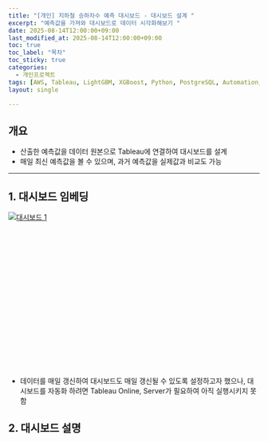 ```yaml
---
title: "[개인] 지하철 승하차수 예측 대시보드 - 대시보드 설계 "
excerpt: "예측값을 가져와 대시보드로 데이터 시각화해보기 "
date: 2025-08-14T12:00:00+09:00
last_modified_at: 2025-08-14T12:00:00+09:00
toc: true
toc_label: "목차"
toc_sticky: true
categories:
  - 개인프로젝트
tags: [AWS, Tableau, LightGBM, XGBoost, Python, PostgreSQL, Automation, OpenAPI]
layout: single

---
```

## 개요
  - 산출한 예측값을 데이터 원본으로 Tableau에 연결하여 대시보드를 설계
  - 매일 최신 예측값을 볼 수 있으며, 과거 예측값을 실제값과 비교도 가능

---
## 1. 대시보드 임베딩
<div class="tableauPlaceholder" id="vizResponsive"
     style="position: relative; width: 100%; padding-bottom: 62.5%; height: 0;">
  <noscript>
    <a href="#">
      <img alt="대시보드 1"
           src="https://public.tableau.com/static/images/Ai/AidWorkerSecurityIncidentsmakeovermonday/1/1_rss.png"
           style="border: none" />
    </a>
  </noscript>
  <object class="tableauViz"
          style="position: absolute; top: 0; left: 0; width: 100%; height: 100%;">
    <param name="host_url" value="https%3A%2F%2Fpublic.tableau.com%2F" />
    <param name="embed_code_version" value="3" />
    <param name="site_root" value="" />
    <param name="name" value="AidWorkerSecurityIncidentsmakeovermonday/1" />
    <param name="tabs" value="no" />
    <param name="toolbar" value="yes" />
    <param name="static_image" value="https://public.tableau.com/static/images/Ai/AidWorkerSecurityIncidentsmakeovermonday/1/1_rss.png" />
    <param name="animate_transition" value="yes" />
    <param name="display_static_image" value="yes" />
    <param name="display_spinner" value="yes" />
    <param name="display_overlay" value="yes" />
    <param name="display_count" value="yes" />
    <param name="language" value="ko-KR" />
  </object>
</div>

<script type="text/javascript">
  window.addEventListener('DOMContentLoaded', function () {
    var divElement = document.getElementById('vizResponsive');
    var vizElement = divElement.getElementsByTagName('object')[0];
    if (vizElement) {
      var scriptElement = document.createElement('script');
      scriptElement.src = 'https://public.tableau.com/javascripts/api/viz_v1.js';
      vizElement.parentNode.insertBefore(scriptElement, vizElement);
    }
  });
</script>

- 데이터를 매일 갱신하여 대시보드도 매일 갱신될 수 있도록 설정하고자 했으나, 대시보드를 자동화 하려면 Tableau Online, Server가 필요하여 아직 실행시키지 못함

## 2. 대시보드 설명


